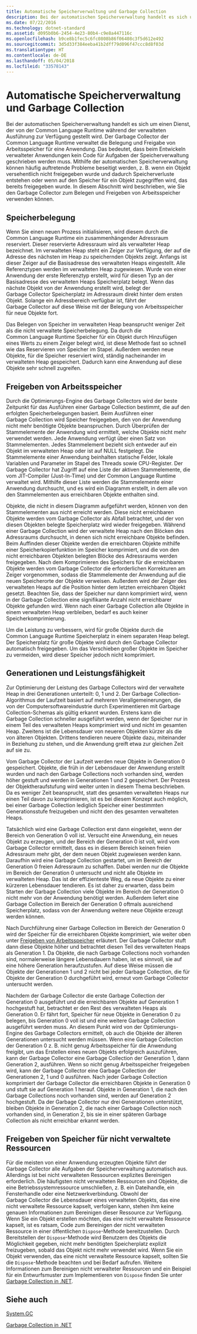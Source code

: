 ```yaml
---
title: Automatische Speicherverwaltung und Garbage Collection
description: Bei der automatischen Speicherverwaltung handelt es sich um einen Dienst, der von der Common Language Runtime während der verwalteten Ausführung zur Verfügung gestellt wird.
ms.date: 07/22/2016
ms.technology: dotnet-standard
ms.assetid: d095b0b6-2454-4e23-80b4-c9e8a447116c
ms.openlocfilehash: b9ce8b1fec5c6fc0808b86f06408c3f5d612e492
ms.sourcegitcommit: 3d5d33f384eeba41b2dff79d096f47ccc8d8f03d
ms.translationtype: HT
ms.contentlocale: de-DE
ms.lasthandoff: 05/04/2018
ms.locfileid: "33578143"
---
```

# <a name="automatic-memory-management-and-garbage-collection"></a>Automatische Speicherverwaltung und Garbage Collection

Bei der automatischen Speicherverwaltung handelt es sich um einen Dienst, der von der Common Language Runtime während der verwalteten Ausführung zur Verfügung gestellt wird. Der Garbage Collector der Common Language Runtime verwaltet die Belegung und Freigabe von Arbeitsspeicher für eine Anwendung. Das bedeutet, dass beim Entwickeln verwalteter Anwendungen kein Code für Aufgaben der Speicherverwaltung geschrieben werden muss. Mithilfe der automatischen Speicherverwaltung können häufig auftretende Probleme beseitigt werden, z. B. wenn ein Objekt versehentlich nicht freigegeben wurde und dadurch Speicherverluste entstehen oder wenn auf den Speicher für ein Objekt zugegriffen wird, das bereits freigegeben wurde. In diesem Abschnitt wird beschrieben, wie Sie den Garbage Collector zum Belegen und Freigeben von Arbeitsspeicher verwenden können.

## <a name="allocating-memory"></a>Speicherbelegung

Wenn Sie einen neuen Prozess initialisieren, wird diesem durch die Common Language Runtime ein zusammenhängender Adressraum reserviert. Dieser reservierte Adressraum wird als verwalteter Heap bezeichnet. Im verwalteten Heap steht ein Zeiger zur Verfügung, der auf die Adresse des nächsten im Heap zu speichernden Objekts zeigt. Anfangs ist dieser Zeiger auf die Basisadresse des verwalteten Heaps eingestellt. Alle Referenztypen werden im verwalteten Heap zugewiesen. Wurde von einer Anwendung der erste Referenztyp erstellt, wird für diesen Typ an der Basisadresse des verwalteten Heaps Speicherplatz belegt. Wenn das nächste Objekt von der Anwendung erstellt wird, belegt der Garbage Collector Speicherplatz im Adressraum direkt hinter dem ersten Objekt. Solange ein Adressbereich verfügbar ist, fährt der Garbage Collector auf diese Weise mit der Belegung von Arbeitsspeicher für neue Objekte fort.

Das Belegen von Speicher im verwalteten Heap beansprucht weniger Zeit als die nicht verwaltete Speicherbelegung. Da durch die Common Language Runtime Speicher für ein Objekt durch Hinzufügen eines Werts zu einem Zeiger belegt wird, ist diese Methode fast so schnell wie das Reservieren von Speicher im Stapel. Außerdem werden neue Objekte, für die Speicher reserviert wird, ständig nacheinander im verwalteten Heap gespeichert. Dadurch kann eine Anwendung auf diese Objekte sehr schnell zugreifen.

## <a name="releasing-memory"></a>Freigeben von Arbeitsspeicher

Durch die Optimierungs-Engine des Garbage Collectors wird der beste Zeitpunkt für das Ausführen einer Garbage Collection bestimmt, die auf den erfolgten Speicherbelegungen basiert. Beim Ausführen einer Garbage Collection wird Speicher freigegeben, den von der Anwendung nicht mehr benötigte Objekte beanspruchen. Durch Überprüfen der Stammelemente der Anwendung wird ermittelt, welche Objekte nicht mehr verwendet werden. Jede Anwendung verfügt über einen Satz von Stammelementen. Jedes Stammelement bezieht sich entweder auf ein Objekt im verwalteten Heap oder ist auf NULL festgelegt. Die Stammelemente einer Anwendung beinhalten statische Felder, lokale Variablen und Parameter im Stapel des Threads sowie CPU-Register. Der Garbage Collector hat Zugriff auf eine Liste der aktiven Stammelemente, die vom JIT-Compiler (Just-In-Time) und der Common Language Runtime verwaltet wird. Mithilfe dieser Liste werden die Stammelemente einer Anwendung durchsucht, und es wird ein Diagramm erstellt, in dem alle von den Stammelementen aus erreichbaren Objekte enthalten sind.

Objekte, die nicht in diesem Diagramm aufgeführt werden, können von den Stammelementen aus nicht erreicht werden. Diese nicht erreichbaren Objekte werden vom Garbage Collector als Abfall betrachtet, und der von diesen Objekten belegte Speicherplatz wird wieder freigegeben. Während einer Garbage Collection wird der verwaltete Heap nach den Blöcken des Adressraums durchsucht, in denen sich nicht erreichbare Objekte befinden. Beim Auffinden dieser Objekte werden die erreichbaren Objekte mithilfe einer Speicherkopierfunktion im Speicher komprimiert, und die von den nicht erreichbaren Objekten belegten Blöcke des Adressraums werden freigegeben. Nach dem Komprimieren des Speichers für die erreichbaren Objekte werden vom Garbage Collector die erforderlichen Korrekturen am Zeiger vorgenommen, sodass die Stammelemente der Anwendung auf die neuen Speicherorte der Objekte verweisen. Außerdem wird der Zeiger des verwalteten Heaps auf die Position hinter dem letzten erreichbaren Objekt gesetzt. Beachten Sie, dass der Speicher nur dann komprimiert wird, wenn in der Garbage Collection eine signifikante Anzahl nicht erreichbarer Objekte gefunden wird. Wenn nach einer Garbage Collection alle Objekte in einem verwalteten Heap verbleiben, bedarf es auch keiner Speicherkomprimierung.

Um die Leistung zu verbessern, wird für große Objekte durch die Common Language Runtime Speicherplatz in einem separaten Heap belegt. Der Speicherplatz für große Objekte wird durch den Garbage Collector automatisch freigegeben. Um das Verschieben großer Objekte im Speicher zu vermeiden, wird dieser Speicher jedoch nicht komprimiert.

## <a name="generations-and-performance"></a>Generationen und Leistungsfähigkeit

Zur Optimierung der Leistung des Garbage Collectors wird der verwaltete Heap in drei Generationen unterteilt: 0, 1 und 2. Der Garbage Collection-Algorithmus der Laufzeit basiert auf mehreren Verallgemeinerungen, die von der Computersoftwareindustrie durch Experimentieren mit Garbage Collection-Schemas als gültig erkannt wurden. Erstens kann die Garbage Collection schneller ausgeführt werden, wenn der Speicher nur in einem Teil des verwalteten Heaps komprimiert wird und nicht im gesamten Heap. Zweitens ist die Lebensdauer von neueren Objekten kürzer als die von älteren Objekten. Drittens tendieren neuere Objekte dazu, miteinander in Beziehung zu stehen, und die Anwendung greift etwa zur gleichen Zeit auf sie zu.

Vom Garbage Collector der Laufzeit werden neue Objekte in Generation 0 gespeichert. Objekte, die früh in der Lebensdauer der Anwendung erstellt wurden und nach den Garbage Collections noch vorhanden sind, werden höher gestuft und werden in Generationen 1 und 2 gespeichert. Der Prozess der Objektheraufstufung wird weiter unten in diesem Thema beschrieben. Da es weniger Zeit beansprucht, statt des gesamten verwalteten Heaps nur einen Teil davon zu komprimieren, ist es bei diesem Konzept auch möglich, bei einer Garbage Collection lediglich Speicher einer bestimmten Generationsstufe freizugeben und nicht den des gesamten verwalteten Heaps.

Tatsächlich wird eine Garbage Collection erst dann eingeleitet, wenn der Bereich von Generation 0 voll ist. Versucht eine Anwendung, ein neues Objekt zu erzeugen, und der Bereich der Generation 0 ist voll, wird vom Garbage Collector ermittelt, dass es in diesem Bereich keinen freien Adressraum mehr gibt, der dem neuen Objekt zugewiesen werden kann. Daraufhin wird eine Garbage Collection gestartet, um im Bereich der Generation 0 freien Adressraum zu schaffen. Dabei werden nur die Objekte im Bereich der Generation 0 untersucht und nicht alle Objekte im verwalteten Heap. Das ist der effizienteste Weg, da neue Objekte zu einer kürzeren Lebensdauer tendieren. Es ist daher zu erwarten, dass beim Starten der Garbage Collection viele Objekte im Bereich der Generation 0 nicht mehr von der Anwendung benötigt werden. Außerdem liefert eine Garbage Collection im Bereich der Generation 0 oftmals ausreichend Speicherplatz, sodass von der Anwendung weitere neue Objekte erzeugt werden können.

Nach Durchführung einer Garbage Collection im Bereich der Generation 0 wird der Speicher für die erreichbaren Objekte komprimiert, wie weiter oben unter [Freigeben von Arbeitsspeicher](#releasing-memory) erläutert. Der Garbage Collector stuft dann diese Objekte höher und betrachtet diesen Teil des verwalteten Heaps als Generation 1. Da Objekte, die nach Garbage Collections noch vorhanden sind, normalerweise längere Lebensdauern haben, ist es sinnvoll, sie auf eine höhere Generation heraufzustufen. Auf diese Weise müssen die Objekte der Generationen 1 und 2 nicht bei jeder Garbage Collection, die für Objekte der Generation 0 durchgeführt wird, erneut vom Garbage Collector untersucht werden.

Nachdem der Garbage Collector die erste Garbage Collection der Generation 0 ausgeführt und die erreichbaren Objekte auf Generation 1 hochgestuft hat, betrachtet er den Rest des verwalteten Heaps als Generation 0. Er fährt fort, Speicher für neue Objekte in Generation 0 zu belegen, bis Generation 0 voll ist und eine weitere Garbage Collection ausgeführt werden muss. An diesem Punkt wird von der Optimierungs-Engine des Garbage Collectors ermittelt, ob auch die Objekte der älteren Generationen untersucht werden müssen. Wenn eine Garbage Collection der Generation 0 z. B. nicht genug Arbeitsspeicher für die Anwendung freigibt, um das Erstellen eines neuen Objekts erfolgreich auszuführen, kann der Garbage Collector eine Garbage Collection der Generation 1, dann Generation 2, ausführen. Wenn so nicht genug Arbeitsspeicher freigegeben wird, kann der Garbage Collector eine Garbage Collection der Generationen 2, 1 und 0 ausführen. Nach jeder Garbage Collection komprimiert der Garbage Collector die erreichbaren Objekte in Generation 0 und stuft sie auf Generation 1 herauf. Objekte in Generation 1, die nach den Garbage Collections noch vorhanden sind, werden auf Generation 2 hochgestuft. Da der Garbage Collector nur drei Generationen unterstützt, bleiben Objekte in Generation 2, die nach einer Garbage Collection noch vorhanden sind, in Generation 2, bis sie in einer späteren Garbage Collection als nicht erreichbar erkannt werden.

## <a name="releasing-memory-for-unmanaged-resources"></a>Freigeben von Speicher für nicht verwaltete Ressourcen

Für die meisten von einer Anwendung erzeugten Objekte führt der Garbage Collector alle Aufgaben der Speicherverwaltung automatisch aus. Allerdings ist bei nicht verwalteten Ressourcen explizites Bereinigen erforderlich. Die häufigsten nicht verwalteten Ressourcen sind Objekte, die eine Betriebssystemressource umschließen, z. B. ein Dateihandle, ein Fensterhandle oder eine Netzwerkverbindung. Obwohl der Garbage Collector die Lebensdauer eines verwalteten Objekts, das eine nicht verwaltete Ressource kapselt, verfolgen kann, stehen ihm keine genauen Informationen zum Bereinigen dieser Ressource zur Verfügung. Wenn Sie ein Objekt erstellen möchten, das eine nicht verwaltete Ressource kapselt, ist es ratsam, Code zum Bereinigen der nicht verwalteten Ressource in einer öffentlichen `Dispose`-Methode bereitzustellen. Durch Bereitstellen der `Dispose`-Methode wird Benutzern des Objekts die Möglichkeit gegeben, nicht mehr benötigten Speicherplatz explizit freizugeben, sobald das Objekt nicht mehr verwendet wird. Wenn Sie ein Objekt verwenden, das eine nicht verwaltete Ressource kapselt, sollten Sie die `Dispose`-Methode beachten und bei Bedarf aufrufen. Weitere Informationen zum Bereinigen nicht verwalteter Ressourcen und ein Beispiel für ein Entwurfsmuster zum Implementieren von `Dispose` finden Sie unter [Garbage Collection in .NET](index.md).

## <a name="see-also"></a>Siehe auch

[System.GC](xref:System.GC)

[Garbage Collection in .NET](index.md)

